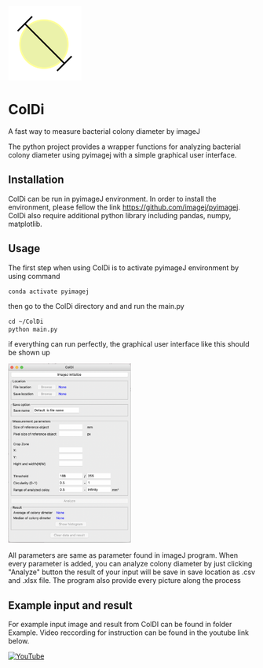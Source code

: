 <img src="https://github.com/PandoraArc/ColDi/blob/main/ColDi/ColDi_logo.png" width="150">

# ColDi
A fast way to measure bacterial colony diameter by imageJ


The python project provides a wrapper functions for analyzing bacterial colony diameter using pyimagej with a simple graphical user interface.

## Installation
ColDi can be run in pyimageJ environment. In order to install the environment, please fellow the link https://github.com/imagej/pyimagej.
ColDi also require additional python library including pandas, numpy, matplotlib.


## Usage
The first step when using ColDi is to activate pyimageJ environment by using command 

```
conda activate pyimagej
```

then go to the ColDi directory and and run the main.py

```
cd ~/ColDi
python main.py
```
if everything can run perfectly, the graphical user interface like this should be shown up

<img src="https://github.com/PandoraArc/ColDi/blob/main/ColDi_userinterface.png" width="250">

All parameters are same as parameter found in imageJ program. When every parameter is added, you can analyze colony diameter by just clicking "Analyze" button
the result of your input will be save in save location as .csv and .xlsx file. The program also provide every picture along the process

## Example input and result

For example input image and result from ColDI can be found in folder Example. Video reccording for instruction can be found in the youtube link below.

[![YouTube](https://img.shields.io/static/v1.svg?logo=youtube&label=YouTube&message=click%20here&color=red)](https://www.youtube.com/watch?v=cgYBiOsy77g&t=2s)

